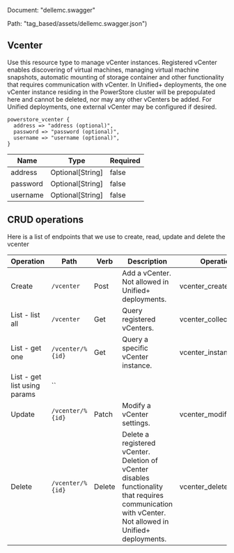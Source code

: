 Document: "dellemc.swagger"


Path: "tag_based/assets/dellemc.swagger.json")

## Vcenter

Use this resource type to manage vCenter instances. Registered vCenter enables discovering of virtual machines, managing virtual machine snapshots, automatic mounting of storage container and other functionality that requires communication with vCenter. In Unified+ deployments, the one vCenter instance residing in the PowerStore cluster will be prepopulated here and cannot be deleted, nor may any other vCenters be added. For Unified deployments, one external vCenter may be configured if desired.

```puppet
powerstore_vcenter {
  address => "address (optional)",
  password => "password (optional)",
  username => "username (optional)",
}
```

| Name        | Type           | Required       |
| ------------- | ------------- | ------------- |
|address | Optional[String] | false |
|password | Optional[String] | false |
|username | Optional[String] | false |



## CRUD operations

Here is a list of endpoints that we use to create, read, update and delete the vcenter

| Operation | Path | Verb | Description | OperationID |
| ------------- | ------------- | ------------- | ------------- | ------------- |
|Create|`/vcenter`|Post|Add a vCenter. Not allowed in Unified+ deployments.|vcenter_create|
|List - list all|`/vcenter`|Get|Query registered vCenters.|vcenter_collection_query|
|List - get one|`/vcenter/%{id}`|Get|Query a specific vCenter instance.|vcenter_instance_query|
|List - get list using params|``||||
|Update|`/vcenter/%{id}`|Patch|Modify a vCenter settings.|vcenter_modify|
|Delete|`/vcenter/%{id}`|Delete|Delete a registered vCenter. Deletion of vCenter disables functionality that requires communication with vCenter. Not allowed in Unified+ deployments.|vcenter_delete|
